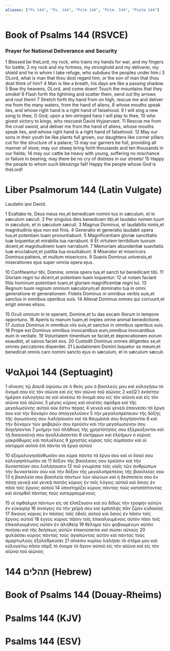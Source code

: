 ```yaml
---
aliases: ["Ps 144", "Ps. 144", "Pslm 144", "Pslm. 144", "Psalm 144"]
---
```



# Book of Psalms 144 (RSVCE)

### Prayer for National Deliverance and Security
1 Blessed be theLord, my rock, who trains my hands for war, and my fingers for battle;
2 my rock and my fortress, my stronghold and my deliverer, my shield and he in whom I take refuge, who subdues the peoples under him.i
3 OLord, what is man that thou dost regard him, or the son of man that thou dost think of him?
4 Man is like a breath, his days are like a passing shadow.
5 Bow thy heavens, OLord, and come down! Touch the mountains that they smoke!
6 Flash forth the lightning and scatter them, send out thy arrows and rout them!
7 Stretch forth thy hand from on high, rescue me and deliver me from the many waters, from the hand of aliens,
8 whose mouths speak lies, and whose right hand is a right hand of falsehood.
9 I will sing a new song to thee, O God; upon a ten-stringed harp I will play to thee,
10 who givest victory to kings, who rescuest David thyjservant.
11 Rescue me from the cruel sword, and deliver me from the hand of aliens, whose mouths speak lies, and whose right hand is a right hand of falsehood.
12 May our sons in their youth be like plants full grown, our daughters like corner pillars cut for the structure of a palace;
13 may our garners be full, providing all manner of store; may our sheep bring forth thousands and ten thousands in our fields;
14 may our cattle be heavy with young, suffering no mischance or failure in bearing; may there be no cry of distress in our streets!
15 Happy the people to whom such blessings fall! Happy the people whose God is theLord!


# Liber Psalmorum 144 (Latin Vulgate)

 Laudatio ipsi David.

1 Exaltabo te, Deus meus rex,et benedicam nomini tuo in sæculum, et in sæculum sæculi.
2 Per singulos dies benedicam tibi,et laudabo nomen tuum in sæculum, et in sæculum sæculi.
3 Magnus Dominus, et laudabilis nimis,et magnitudinis ejus non est finis.
4 Generatio et generatio laudabit opera tua,et potentiam tuam pronuntiabunt.
5 Magnificentiam gloriæ sanctitatis tuæ loquentur,et mirabilia tua narrabunt.
6 Et virtutem terribilium tuorum dicent,et magnitudinem tuam narrabunt.
7 Memoriam abundantiæ suavitatis tuæ eructabunt,et justitia tua exsultabunt.
8 Miserator et misericors Dominus:patiens, et multum misericors.
9 Suavis Dominus universis,et miserationes ejus super omnia opera ejus.

10 Confiteantur tibi, Domine, omnia opera tua,et sancti tui benedicant tibi.
11 Gloriam regni tui dicent,et potentiam tuam loquentur:
12 ut notam faciant filiis hominum potentiam tuam,et gloriam magnificentiæ regni tui.
13 Regnum tuum regnum omnium sæculorum;et dominatio tua in omni generatione et generationem.
 Fidelis Dominus in omnibus verbis suis,et sanctus in omnibus operibus suis.
14 Allevat Dominus omnes qui corruunt,et erigit omnes elisos.

15 Oculi omnium in te sperant, Domine,et tu das escam illorum in tempore opportuno.
16 Aperis tu manum tuam,et imples omne animal benedictione.
17 Justus Dominus in omnibus viis suis,et sanctus in omnibus operibus suis.
18 Prope est Dominus omnibus invocantibus eum,omnibus invocantibus eum in veritate.
19 Voluntatem timentium se faciet,et deprecationem eorum exaudiet, et salvos faciet eos.
20 Custodit Dominus omnes diligentes se,et omnes peccatores disperdet.
21 Laudationem Domini loquetur os meum;et benedicat omnis caro nomini sancto ejus in sæculum, et in sæculum sæculi.


# Ψαλμοί 144 (Septuagint)

1 αἴνεσις τῷ Δαυιδ ὑψώσω σε ὁ θεός μου ὁ βασιλεύς μου καὶ εὐλογήσω τὸ ὄνομά σου εἰς τὸν αἰῶνα καὶ εἰς τὸν αἰῶνα τοῦ αἰῶνος
2 κα{Q'} ἑκάστην ἡμέραν εὐλογήσω σε καὶ αἰνέσω τὸ ὄνομά σου εἰς τὸν αἰῶνα καὶ εἰς τὸν αἰῶνα τοῦ αἰῶνος
3 μέγας κύριος καὶ αἰνετὸς σφόδρα καὶ τῆς μεγαλωσύνης αὐτοῦ οὐκ ἔστιν πέρας
4 γενεὰ καὶ γενεὰ ἐπαινέσει τὰ ἔργα σου καὶ τὴν δύναμίν σου ἀπαγγελοῦσιν
5 τὴν μεγαλοπρέπειαν τῆς δόξης τῆς ἁγιωσύνης σου λαλήσουσιν καὶ τὰ θαυμάσιά σου διηγήσονται
6 καὶ τὴν δύναμιν τῶν φοβερῶν σου ἐροῦσιν καὶ τὴν μεγαλωσύνην σου διηγήσονται
7 μνήμην τοῦ πλήθους τῆς χρηστότητός σου ἐξερεύξονται καὶ τῇ δικαιοσύνῃ σου ἀγαλλιάσονται
8 οἰκτίρμων καὶ ἐλεήμων ὁ κύριος μακρόθυμος καὶ πολυέλεος
9 χρηστὸς κύριος τοῖς σύμπασιν καὶ οἱ οἰκτιρμοὶ αὐτοῦ ἐπὶ πάντα τὰ ἔργα αὐτοῦ

10 ἐξομολογησάσθωσάν σοι κύριε πάντα τὰ ἔργα σου καὶ οἱ ὅσιοί σου εὐλογησάτωσάν σε
11 δόξαν τῆς βασιλείας σου ἐροῦσιν καὶ τὴν δυναστείαν σου λαλήσουσιν
12 τοῦ γνωρίσαι τοῖς υἱοῖς τῶν ἀνθρώπων τὴν δυναστείαν σου καὶ τὴν δόξαν τῆς μεγαλοπρεπείας τῆς βασιλείας σου
13 ἡ βασιλεία σου βασιλεία πάντων τῶν αἰώνων καὶ ἡ δεσποτεία σου ἐν πάσῃ γενεᾷ καὶ γενεᾷ
 πιστὸς κύριος ἐν τοῖς λόγοις αὐτοῦ καὶ ὅσιος ἐν πᾶσι τοῖς ἔργοις αὐτοῦ
14 ὑποστηρίζει κύριος πάντας τοὺς καταπίπτοντας καὶ ἀνορθοῖ πάντας τοὺς κατερραγμένους

15 οἱ ὀφθαλμοὶ πάντων εἰς σὲ ἐλπίζουσιν καὶ σὺ δίδως τὴν τροφὴν αὐτῶν ἐν εὐκαιρίᾳ
16 ἀνοίγεις σὺ τὴν χεῖρά σου καὶ ἐμπιπλᾷς πᾶν ζῷον εὐδοκίας
17 δίκαιος κύριος ἐν πάσαις ταῖς ὁδοῖς αὐτοῦ καὶ ὅσιος ἐν πᾶσιν τοῖς ἔργοις αὐτοῦ
18 ἐγγὺς κύριος πᾶσιν τοῖς ἐπικαλουμένοις αὐτόν πᾶσι τοῖς ἐπικαλουμένοις αὐτὸν ἐν ἀληθείᾳ
19 θέλημα τῶν φοβουμένων αὐτὸν ποιήσει καὶ τῆς δεήσεως αὐτῶν ἐπακούσεται καὶ σώσει αὐτούς
20 φυλάσσει κύριος πάντας τοὺς ἀγαπῶντας αὐτὸν καὶ πάντας τοὺς ἁμαρτωλοὺς ἐξολεθρεύσει
21 αἴνεσιν κυρίου λαλήσει τὸ στόμα μου καὶ εὐλογείτω πᾶσα σὰρξ τὸ ὄνομα τὸ ἅγιον αὐτοῦ εἰς τὸν αἰῶνα καὶ εἰς τὸν αἰῶνα τοῦ αἰῶνος


# 144 תהלים (Hebrew)


# Book of Psalms 144 (Douay-Rheims)


# Psalms 144 (KJV)


# Psalms 144 (ESV)

